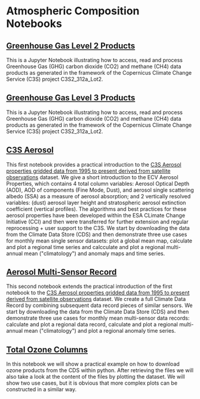 # Atmospheric Composition Notebooks

## [Greenhouse Gas Level 2 Products](../notebooks/greenhouse-gases-level2-products/greenhouse-gases-level2-products.ipynb)

This is a Jupyter Notebook illustrating how to access, read and process Greenhouse Gas (GHG) carbon dioxide (CO2) and methane (CH4) data products as generated in the framework of the Copernicus Climate Change Service (C3S) project C3S2_312a_Lot2.

## [Greenhouse Gas Level 3 Products](../notebooks/greenhouse-gases-level3-products/greenhouse-gases-level3-products.ipynb)

This is a Jupyter Notebook illustrating how to access, read and process Greenhouse Gas (GHG) carbon dioxide (CO2) and methane (CH4) data products as generated in the framework of the Copernicus Climate Change Service (C3S) project C3S2_312a_Lot2.

## [C3S Aerosol](../notebooks/aerosol-single-sensor-demonstrator/aerosol-single-sensor-demonstrator.ipynb)

This first notebook provides a practical introduction to the
[C3S Aerosol properties gridded data from 1995 to present derived from satellite observations](https://cds.climate.copernicus.eu/cdsapp#!/dataset/satellite-aerosol-properties?tab=overview)
dataset.
We give a short introduction to the ECV Aerosol Properties, which contains 4 total column variables: Aerosol Optical Depth (AOD), AOD of components (Fine Mode, Dust), and aerosol single scattering albedo (SSA) as a measure of aerosol absorption; and 2 vertically resolved variables: (dust) aerosol layer height and stratospheric aerosol extinction coefficient (vertical profiles). The algorithms and best practices for these aerosol properties have been developed within the ESA CLimate Change Initiative (CCI) and then were transferred for further extension and regular reprocessing + user support to the C3S. We start by downloading the data from the Climate Data Store (CDS) and then demonstrate three use cases for monthly mean single sensor datasets: plot a global mean map, calculate and plot a regional time series and calcculate and plot a regional multi-annual mean ("climatology") and anomaly maps and time series.

## [Aerosol Multi-Sensor Record](../notebooks/aerosol-multi-sensor-record/aerosol-multi-sensor-record.ipynb)

This second notebook extends the practical introduction of the first notebook to the
[C3S Aerosol properties gridded data from 1995 to present derived from satellite observations](https://cds.climate.copernicus.eu/cdsapp#!/dataset/satellite-aerosol-properties?tab=overview)
dataset.
We create a full Climate Data Record by combining subsequent data record pieces of similar sensors. We start by downloading the data from the Climate Data Store (CDS) and then demonstrate three use cases for monthly mean multi-sensor data records: calculate and plot a regional data record, calculate and plot a regional multi-annual mean ("climatology") and plot a regional anomaly time series.

## [Total Ozone Columns](../notebooks/total-ozone-columns/total-ozone-columns.ipynb)

In this notebook we will show a practical example on how to download ozone products from the CDS within python. After retrieving the files we will also take a look at the content of the files by plotting the dataset. We will show two use cases, but it is obvious that more complex plots can be constructed in a similar way.

